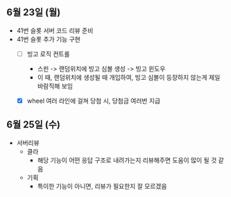
## 6월 23일 (월)

- 41번 슬롯 서버 코드 리뷰 준비
- 41번 슬롯 추가 기능 구현
	- [ ] 빙고 로직 컨트롤
		- 스핀 -> 랜덤위치에 빙고 심볼 생성 -> 빙고 윈도우
		- 이 때, 랜덤위치에 생성될 때 개입하여, 빙고 심볼이 등장하지 않는게 제일 바람직해 보임
	- [x] wheel 여러 라인에 걸쳐 당첨 시, 당첨금 여러번 지급



## 6월 25일 (수)

- 서버리뷰
	- 클라
		- 해당 기능이 어떤 응답 구조로 내려가는지 리뷰해주면 도움이 많이 될 것 같음
	- 기획
		- 특이한 기능이 아니면, 리뷰가 필요한지 잘 모르겠음